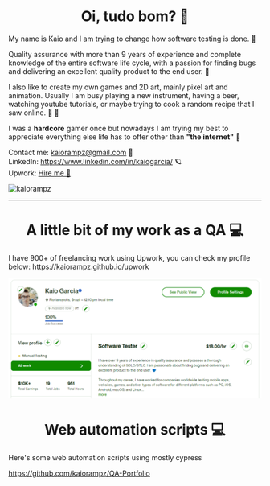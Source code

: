 <h1 align="center">Oi, tudo bom? 💙</h1>

<p>
My name is Kaio and I am trying to change how software testing is done. 🦄  

Quality assurance with more than 9 years of experience and complete knowledge of the entire software life cycle, with a passion for finding bugs and delivering an excellent quality product to the end user. 💙

I also like to create my own games and 2D art, mainly pixel art and animation. Usually I am busy playing a new instrument, having a beer, watching youtube tutorials, or maybe trying to cook a random recipe that I saw online. 🍺 🍖

I was a <b>hardcore</b> gamer once but nowadays I am trying my best to appreciate everything else life has to offer other than <b>"the internet"</b> 🌈   

Contact me: kaiorampz@gmail.com 🙂  
LinkedIn: https://www.linkedin.com/in/kaiogarcia/ 🪐  
Upwork: <a href="https://www.upwork.com/freelancers/~012883d8474aaab92f">Hire me 🤖</a>  
</p>

<p align="left"> <img src="https://komarev.com/ghpvc/?username=kaiorampz" alt="kaiorampz" /> </p>
<hr>
<h1 align="center">A little bit of my work as a QA 💻</h1>
<p>
I have 900+ of freelancing work using Upwork, you can check my profile below:
https://kaiorampz.github.io/upwork
  
<img src="upwork.png"></img>

</p>
<h1 align="center">Web automation scripts 💻</h1>
<p>
Here's some web automation scripts using mostly cypress

https://github.com/kaiorampz/QA-Portfolio

